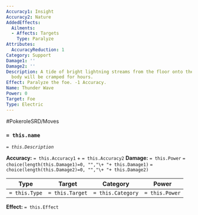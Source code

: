 ```yaml
---
Accuracy1: Insight
Accuracy2: Nature
AddedEffects:
  Ailments:
  - Affects: Targets
    Type: Paralyze
Attributes:
  AccuracyReduction: 1
Category: Support
Damage1: ''
Damage2: ''
Description: A tide of bright lightning streams from the floor onto the foe. The target's
  body will be cramped for hours.
Effect: Paralyze the foe. -1 Accuracy.
Name: Thunder Wave
Power: 0
Target: Foe
Type: Electric
---
```


#PokeroleSRD/Moves

### `= this.name`
*`= this.Description`*

**Accuracy:** `= this.Accuracy1` + `= this.Accuracy2`
**Damage:** `= this.Power` `= choice(length(this.Damage1)=0, "","\+ "+ this.Damage1)` `= choice(length(this.Damage2)=0, "","\+ "+ this.Damage2)`

| Type          | Target          | Category          | Power          |
| ------------- | --------------- | ----------------  | -------------- |
| `= this.Type` | `= this.Target` | `= this.Category` | `= this.Power` | 

**Effect:** `= this.Effect`